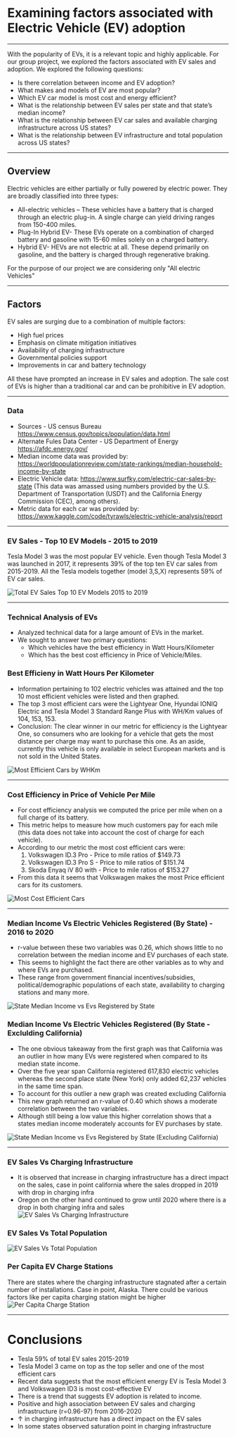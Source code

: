 # Examining factors associated with Electric Vehicle (EV) adoption
___________________________________________________________________________________
With the popularity of EVs, it is a relevant topic and highly applicable. For our group project, we explored the factors associated with EV sales and adoption. We explored the following questions:
* Is there correlation between income and EV adoption?
* What makes and models of EV are most popular?
* Which EV car model is most cost and energy efficient?
* What is the relationship between EV sales per state and that state’s median income?
* What is the relationship between EV car sales and available charging infrastructure across US states?
* What is the relationship between EV infrastructure and total population across US states?
___________________________________________________________________________________
## Overview
Electric vehicles are either partially or fully powered by electric power. They are broadly classified into three types:
- All-electric vehicles – These vehicles have a battery that is charged through an electric plug-in. A single charge can yield driving ranges from 150-400 miles.
- Plug-In Hybrid EV- These EVs operate on a combination of charged battery and gasoline with 15-60 miles solely on a charged battery.
- Hybrid EV- HEVs are not electric at all. These depend primarily on gasoline, and the battery is charged through regenerative braking.

For the purpose of our project we are considering only "All electric Vehicles"
___________________________________________________________________________________
## Factors
EV sales are surging due to a combination of multiple factors:
- High fuel prices
- Emphasis on climate mitigation initiatives
- Availability of charging infrastructure
- Governmental policies support
- Improvements in car and battery technology 

All these have prompted an increase in EV sales and adoption. The sale cost of EVs is higher than a traditional car and can be prohibitive in EV adoption.
___________________________________________________________________________________
### Data
* Sources - US census Bureau https://www.census.gov/topics/population/data.html
* Alternate Fules Data Center - US Department of Energy https://afdc.energy.gov/
* Median income data was provided by: https://worldpopulationreview.com/state-rankings/median-household-income-by-state
* Electric Vehicle data: https://www.surfky.com/electric-car-sales-by-state (This data was amassed using numbers provided by the U.S. Department         of Transportation (USDT) and the California Energy Commission (CEC), among others).
* Metric data for each car was provided by: https://www.kaggle.com/code/tyrawls/electric-vehicle-analysis/report 
___________________________________________________________________________________
### EV Sales - Top 10 EV Models - 2015 to 2019
Tesla Model 3 was the most popular EV vehicle. Even though Tesla Model 3 was launched in 2017, it represents 39% of the top ten EV car sales from 2015-2019. All the Tesla models together (model 3,S,X) represents 59% of EV car sales.

![Total EV Sales Top 10 EV Models 2015 to 2019](https://github.com/xnotynot/project1-evdata/blob/acc48d2cc40a9329e0725f310d200ddabf6daae2/Graphs/toptenSales.PNG)
___________________________________________________________________________________
### Technical Analysis of EVs
* Analyzed technical data for a large amount of EVs in the market. 
* We sought to answer two primary questions: 
	* Which vehicles have the best efficiency in Watt Hours/Kilometer
	* Which has the best cost efficiency in Price of Vehicle/Miles.

### Best Efficieny in Watt Hours Per Kilometer
* Information pertaining to 102 electric vehicles was attained and the top 10 most efficient vehicles were listed and then graphed. 
* The top 3 most efficient cars were the Lightyear One, Hyundai IONIQ Electric and Tesla Model 3 Standard Range Plus with WH/Km values of 104, 153, 153. 
* Conclusion: The clear winner in our metric for efficiency is the Lightyear One, so consumers who are looking for a vehicle that gets the most distance per charge may want to purchase this one. As an aside, currently this vehicle is only available in select European markets and is not sold in the United States.

![Most Efficient Cars by WHKm](https://github.com/xnotynot/project1-evdata/blob/main/Graphs/Most%20Efficient%20EVs%20(WHKm).png)
_______________________________________________________________________________
### Cost Efficiency in Price of Vehicle Per Mile
* For cost efficiency analysis we computed the price per mile when on a full charge of its battery. 
* This metric helps to measure how much customers pay for each mile (this data does not take into account the cost of charge for each vehicle). 
* According to our metric the most cost efficient cars were:
	1. Volkswagen ID.3 Pro - Price to mile ratios of $149.73
	2. Volkswagen ID.3 Pro S - Price to mile ratios of $151.74
	3. Skoda Enyaq iV 80 with - Price to mile ratios of $153.27
* From this data it seems that Volkswagen makes the most Price efficient cars for its customers.

![Most Cost Efficient Cars](https://github.com/xnotynot/project1-evdata/blob/main/Graphs/Cost%20Efficiency%20(PriceMile).png)
___________________________________________________________________________________
### Median Income Vs Electric Vehicles Registered (By State) - 2016 to 2020
* r-value between these two variables was 0.26, which shows little to no correlation between the median income and EV purchases of each state.
* This seems to highlight the fact there are other variables as to why and where EVs are purchased. 
* These range from government financial incentives/subsidies, political/demographic populations of each state, availability to charging stations and many more. 

![State Median Income vs Evs Registered by State](https://github.com/xnotynot/project1-evdata/blob/main/Graphs/Registered%20EVs%20vs%20State%20Median%20Income%20(including%20California).png)

### Median Income Vs Electric Vehicles Registered (By State - Exclulding California)
* The one obvious takeaway from the first graph was that California was an outlier in how many EVs were registered when compared to its median state income. 
* Over the five year span California registered 617,830 electric vehicles whereas the second place state (New York) only added 62,237 vehicles in the same time span.
* To account for this outlier a new graph was created excluding California
* This new graph returned an r-value of 0.40 which shows a moderate correlation between the two variables.
* Although still being a low value this higher correlation shows that a states median income moderately accounts for EV purchases by state. 

![State Median Income vs Evs Registered by State (Excluding California)](https://github.com/xnotynot/project1-evdata/blob/main/Graphs/Registered%20EVs%20vs%20State%20Median%20Income%20(excluding%20California).png)
_______________________________________________________________________________
### EV Sales Vs Charging Infrastructure
- It is observed that increase in charging infrastructure has a direct impact on the sales, case in point california where the sales dropped in 2019 with drop in charging infra
- Oregon on the other hand continued to grow until 2020 where there is a drop in both charging infra and sales
![EV Sales Vs Charging Infrastructure](https://github.com/xnotynot/project1-evdata/blob/22677d964a78037c7f7c5197583eb9c430641d39/Graphs/SlsVsChargInfra.png)

### EV Sales Vs Total Population
![EV Sales Vs Total Population](https://github.com/xnotynot/project1-evdata/blob/6298671f69e73f73c94f74301114adb5a4d9e525/Graphs/SalesVsTotalPopulation.png)

### Per Capita EV Charge Stations
There are states where the charging infrastructure stagnated after a certain number of installations. Case in point, Alaska. There could be various factors like per capita charging station might be higher 
![Per Capita Charge Station](https://github.com/xnotynot/project1-evdata/blob/6298671f69e73f73c94f74301114adb5a4d9e525/Graphs/PerCapitaChargeInfra.png)

_______________________________________________________________________________
# Conclusions
* Tesla 59% of total EV sales 2015-2019
* Tesla Model 3 came on top as the top seller and one of the most efficient cars
* Recent data suggests that the most efficient energy EV is Tesla Model 3 and Volkswagen ID3 is most cost-effective EV
* There is a trend that suggests EV adoption is related to income.
* Positive and high association between EV sales and charging infrastructure (r=0.96-97) from 2016-2020
* ↑ in charging infrastructure has a direct impact on the EV sales
* In some states observed saturation point in charging infrastructure
